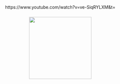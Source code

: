 <p align="center">https://www.youtube.com/watch?v=ve-SiqRYLXM&t=</p>

###

<div align="center">
  <img height="200" src="https://cdn.discordapp.com/attachments/1040759899359039519/1324818891960225802/rock-light.gif?ex=6779893d&is=677837bd&hm=7bab3b123147a084f2a3866d3d2a01b479e9ae0bc9a4552c1963c073fb74b826&"  />
</div>

